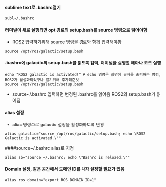 #### sublime text로 .bashrc열기
```
subl~/.bashrc
```
#### 터미널이 새로 실행되면 opt 경로의 setup.bash를 source 명령으로 읽어야함   
- ROS2 입력하기위해 source 명령을 경로와 함께 입력해야함
```
source /opt/ros/galactic/setup.bash
```
#### .bashrc에 galactic의 setup.bash를 읽도록 입력, 터미널을 실행할 때마나 코드 실행
```
echo "ROS2 galactic is activated!" # echo 명령은 화면에 글자를 출력하는 명령, ROS2가 활성화되었구나 알기위해 추가해준것
source /opt/ros/galactic/setup.bash
```
- source~/.bashrc 입력하면 변경된 .bashrc를 읽어옴 ROS2의 setup.bash가 읽어짐

#### alias 설정
- alias 명령으로 galactic 설정을 활성화하도록 변경
```
alias galactic="source /opt/ros/galactic/setup.bash; echo \ROS2 Galactic is activated.\""
```
####source~/.bashrc alias로 지정
 ```
alias sb="source ~/.bashrc; echo \"Bashrc is reloaed.\""
```
#### Domain 설정, 같은 공간에서 도메인 ID를 각자 설정할 필요가 있음
```
alias ros_domain="export ROS_DOMAIN_ID=1"
```
